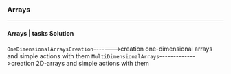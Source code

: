 ### Arrays ###
***
#### Arrays | tasks Solution ####

`OneDimensionalArraysCreation`------->creation one-dimensional arrays and simple actions with them
`MultiDimensionalArrays`------------->creation 2D-arrays and simple actions with them
